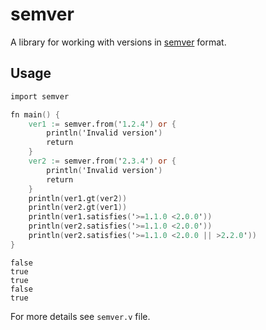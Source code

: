 # semver

A library for working with versions in [semver][semver] format.

## Usage

```v
import semver

fn main() {
	ver1 := semver.from('1.2.4') or {
		println('Invalid version')
		return
	}
	ver2 := semver.from('2.3.4') or {
		println('Invalid version')
		return
	}
	println(ver1.gt(ver2))
	println(ver2.gt(ver1))
	println(ver1.satisfies('>=1.1.0 <2.0.0'))
	println(ver2.satisfies('>=1.1.0 <2.0.0'))
	println(ver2.satisfies('>=1.1.0 <2.0.0 || >2.2.0'))
}
```

```
false
true
true
false
true
```

For more details see `semver.v` file.

[semver]: https://semver.org/
